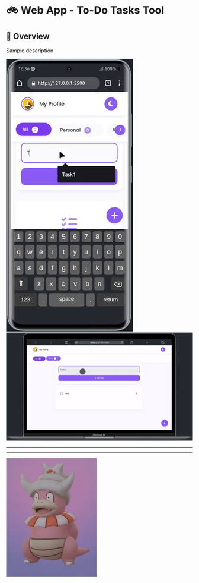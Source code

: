 #  :bike: Web App - To-Do Tasks Tool

## :scroll: Overview 
Sample description

![screenshot](pics/screengif1.gif)
![screenshot](pics/screengif2.gif)

***
***

![screenshot](pics/slowking.gif "...Then teach and guide yourself")